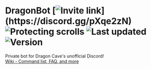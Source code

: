 # DragonBot [![Invite link](https://img.shields.io/discord/319284337143185409.svg?label=Click+to+join!)](https://discord.gg/pXqe2zN) ![Protecting scrolls](https://img.shields.io/badge/Scrolls-protected-brightgreen.svg) ![Last updated](https://img.shields.io/github/last-commit/purpzie/dragonbot.svg?label=Last+updated) ![Version](https://img.shields.io/github/tag/Purpzie/dragonbot.svg?label=Version)
Private bot for Dragon Cave's unofficial Discord!  
[Wiki - Command list, FAQ, and more](https://github.com/Purpzie/dragonbot/wiki)
